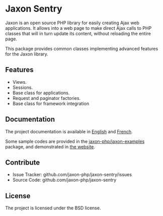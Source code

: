 Jaxon Sentry
============

Jaxon is an open source PHP library for easily creating Ajax web applications.
It allows into a web page to make direct Ajax calls to PHP classes that will in turn update its content, without reloading the entire page.

This package provides common classes implementing advanced features for the Jaxon library.

Features
--------

- Views.
- Sessions.
- Base class for applications.
- Request and paginator factories.
- Base class for framework integration

Documentation
-------------

The project documentation is available in [English](http://www.jaxon-php.org/en/docs/) and [French](http://www.jaxon-php.org/fr/docs/).

Some sample codes are provided in the [jaxon-php/jaxon-examples](https://github.com/jaxon-php/jaxon-examples) package, and demonstrated in [the website](http://www.jaxon-php.org/examples/).

Contribute
----------

- Issue Tracker: github.com/jaxon-php/jaxon-sentry/issues
- Source Code: github.com/jaxon-php/jaxon-sentry

License
-------

The project is licensed under the BSD license.
